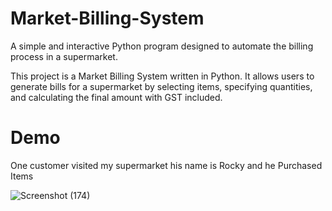 #  Market-Billing-System
 A simple and interactive Python program designed to automate the billing process in a supermarket.

This project is a Market Billing System written in Python. It allows users to generate bills for a supermarket by selecting items, specifying quantities, and calculating the final amount with GST included.

# Demo
One customer visited my supermarket his name is Rocky and he Purchased Items

![Screenshot (174)](https://github.com/user-attachments/assets/d5575493-f0a1-42f0-9166-2a3c8635a2c1)















